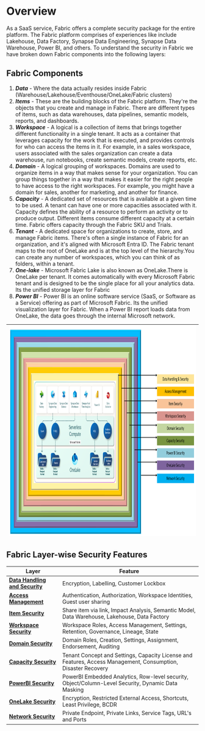 # Overview

As a SaaS service, Fabric offers a complete security package for the entire platform. The Fabric platform comprises of experiences like include Lakehouse, Data Factory, Synapse Data Engineering, Synapse Data Warehouse, Power BI, and others. To understand the security in Fabric we have broken down Fabric components into the following layers:

## Fabric Components

1. ***Data*** - Where the data actually resides inside Fabric (Warehouse/Lakehouse/Eventhouse/OneLake/Fabric clusters)
1. ***Items*** - These are the building blocks of the Fabric platform. They're the objects that you create and manage in Fabric. There are different types of items, such as data warehouses, data pipelines, semantic models, reports, and dashboards.
1. ***Workspace*** - A logical is a collection of items that brings together different functionality in a single tenant. It acts as a container that leverages capacity for the work that is executed, and provides controls for who can access the items in it. For example, in a sales workspace, users associated with the sales organization can create a data warehouse, run notebooks, create semantic models, create reports, etc.
1. ***Domain*** - A logical grouping of workspaces. Domains are used to organize items in a way that makes sense for your organization. You can group things together in a way that makes it easier for the right people to have access to the right workspaces. For example, you might have a domain for sales, another for marketing, and another for finance.
1. ***Capacity*** - A dedicated set of resources that is available at a given time to be used. A tenant can have one or more capacities associated with it. Capacity defines the ability of a resource to perform an activity or to produce output. Different items consume different capacity at a certain time. Fabric offers capacity through the Fabric SKU and Trials.
1. ***Tenant*** - A dedicated space for organizations to create, store, and manage Fabric items. There's often a single instance of Fabric for an organization, and it's aligned with Microsoft Entra ID. The Fabric tenant maps to the root of OneLake and is at the top level of the hierarchy.You can create any number of workspaces, which you can think of as folders, within a tenant.
1. ***One-lake*** - Microsoft Fabric Lake is also known as OneLake.There is OneLake per tenant. It comes automatically with every Microsoft Fabric tenant and is designed to be the single place for all your analytics data. Its the unified storage layer for Fabric
1. ***Power BI*** - Power BI is an online software service (SaaS, or Software as a Service) offering as part of Microsoft Fabric. Its the unified visualization layer for Fabric. When a Power BI report loads data from OneLake, the data goes through the internal Microsoft network.

|<img src='/Assests/Security/Media/FabricSecurityLayers.PNG' width='1000' height='550'>|
| ----------- |

## Fabric Layer-wise Security Features

| Layer | Feature|
|----------|--------------|
|**[Data Handling and Security](/Assests/Security/DataSecurity.md)**|Encryption, Labelling, Customer Lockbox|
|**[Access Management](/Assests/Security/AccessManagement.md)**| Authentication, Authorization, Workspace Identities, Guest user sharing|
|**[Item Security](/Assests/Security/ItemSecurity.md)**| Share item via link, Impact Analysis, Semantic Model, Data Warehouse, Lakehouse, Data Factory |
|**[Workspace Security](/Assests/Security/WorkspaceSecurity.md)**| Workspace Roles, Access Management, Settings, Retention, Governance, Lineage, State |
|**[Domain Security](/Assests/Security/DomainSecurity.md)**| Domain Roles, Creation, Settings, Assignment, Endorsement, Auditing |
|**[Capacity Security](/Assests/Security/CapacitySecurity.md)**| Tenant Concept and Settings, Capacity License and Features, Access Management, Consumption, Disaster Recovery |
|**[PowerBI Security](/Assests/Security/PowerBISecurity.md)**| PowerBI Embedded Analytics, Row-level security, Object/Column-Level Security, Dynamic Data Masking |
|**[OneLake Security](/Assests/Security/OneLakeSecurity.md)**| Encryption, Restricted External Access, Shortcuts, Least Privilege, BCDR |
|**[Network Security](/Assests/Security/NetworkSecurity.md)**| Private Endpoint, Private Links, Service Tags, URL's and Ports |
